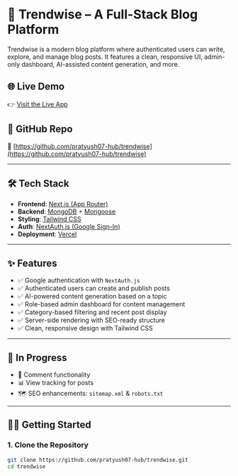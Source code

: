 # 🧩 Trendwise – A Full-Stack Blog Platform

Trendwise is a modern blog platform where authenticated users can write, explore, and manage blog posts. It features a clean, responsive UI, admin-only dashboard, AI-assisted content generation, and more.

## 🌐 Live Demo
👉 [Visit the Live App](https://trendwise-rho.vercel.app)

## 📂 GitHub Repo
🔗 [https://github.com/pratyush07-hub/trendwise](https://github.com/pratyush07-hub/trendwise)

---

## 🛠️ Tech Stack

- **Frontend**: [Next.js (App Router)](https://nextjs.org/docs/app)
- **Backend**: [MongoDB](https://www.mongodb.com/) + [Mongoose](https://mongoosejs.com/)
- **Styling**: [Tailwind CSS](https://tailwindcss.com/)
- **Auth**: [NextAuth.js (Google Sign-In)](https://next-auth.js.org/)
- **Deployment**: [Vercel](https://vercel.com/)

---

## ✨ Features

- ✅ Google authentication with `NextAuth.js`
- ✅ Authenticated users can create and publish posts
- ✅ AI-powered content generation based on a topic
- ✅ Role-based admin dashboard for content management
- ✅ Category-based filtering and recent post display
- ✅ Server-side rendering with SEO-ready structure
- ✅ Clean, responsive design with Tailwind CSS

---

## 🚧 In Progress

- 💬 Comment functionality
- 📊 View tracking for posts
- 🗺️ SEO enhancements: `sitemap.xml` & `robots.txt`

---

## 🧑‍💻 Getting Started

### 1. Clone the Repository

```bash
git clone https://github.com/pratyush07-hub/trendwise.git
cd trendwise
